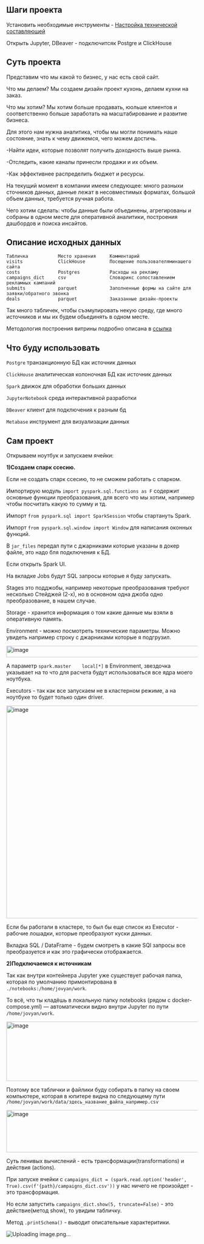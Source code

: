 ## Шаги проекта

Установить необходимые инструменты - [Настройка технической составляющей](https://github.com/erohin94/Spark-Data-mart/blob/main/SETUP_V2.md)

Открыть Jupyter, DBeaver - подключитсяк Postgre и ClickHouse

## Суть проекта

Представим что мы какой то бизнес, у нас есть свой сайт.

Что мы делаем? Мы создаем дизайн проект кухонь, делаем кухни на заказ.

Что мы хотим? Мы хотим больше продавать, юольше клиентов и соответственно больше заработать на масштабирование и развитие бизнеса.

Для этого нам нужна аналитика, чтобы мы могли понимать наше состояние, знать к чему движемся, чего можем достичь.

-Найти идеи, которые позволят получить доходность выше рынка.

-Отследить, какие каналы принесли продажи и их объем.

-Как эффективнее распределить бюджет и ресурсы.

На текущий момент в компании имеем следующее: много разныхи сточников данных, данные лежат в несовместимых форматах, большой объем данных, требуется ручная работа.

Чего хотим сделать: чтобы данные были объединены, агрегированы и собраны в одном месте для оперативной аналитики, построения дашбордов и поиска инсайтов.

## Описание исходных данных

```
Табличка           Место хранения     Комментарий
visits             ClickHouse         Посещение пользователяминашего сайта
costs              Postgres           Расходы на рекламу
campaigns_dict     csv                Словарикс сопоставлением рекламных кампаний
submits            parquet            Заполненные формы на сайте для заявки/обратного звонка
deals              parquet            Заказанные дизайн-проекты
```

Так много табличек, чтобы съэмулировать некую среду, где много источников и мы их будем обьединять в одном месте.

Методология построения витрины подробно описана в [ссылка](https://github.com/erohin94/Spark-Data-mart/blob/main/Methodology.md)

## Что буду использовать

`Postgre` транзакционную БД как источник данных 

`ClickHouse` аналитическая колоночная БД как источник данных

`Spark` движок для обработки больших данных

`JupyterNotebook` среда интерактивной разработки

`DBeaver` клиент для подключения к разным бд

`Metabase` инструмент для визуализации данных

## Сам проект

Открываем ноутбук и запускаем ячейки:

**1)Создаем спарк ссесию.**

Если не создать спарк ссесию, то не сможем работать с спарком.

Импортирую модуль `import pyspark.sql.functions as F` содержит основные функции преобразования, для всего что мы хотим, например чтобы посчитать какую то сумму и тд.

Импорт `from pyspark.sql import SparkSession` чтобы стартануть Spark.

Импорт `from pyspark.sql.window import Window` для написания оконных функций.

В `jar_files` передал пути с джарниками которые указаны в докер файле, это надо бля подключения к БД. 

Если открыть Spark UI. 

На вкладке Jobs будут SQL запросы которые я буду запускать.

Stages это подджобы, например некоторые преобразования требуют несколько Стейджей (2-х), но в основном одна джоба одно преобразование, в нашем случае.

Storage - хранится информация о том какие данные мы взяли в оперативную память.

Environment - можно посмотреть технические параметры. Можно увидеть например строку с джарниками которые я подгрузил.

<img width="1568" height="30" alt="image" src="https://github.com/user-attachments/assets/d6a4a019-fe7d-4a91-92d8-fb351a05b48e" />

А параметр `spark.master	local[*]` в Environment, звездочка указывает на то что для расчета будут использоваться все ядра моего ноутбука.

Executors - так как все запускаем не в кластерном режиме, а на ноутбуке то будет только один driver.

<img width="1901" height="558" alt="image" src="https://github.com/user-attachments/assets/c2fdca69-d5b3-4662-983d-a38153c0bfc2" />

Если бы работали в кластере, то был бы еще список из Executor - рабочие лошадки, которые преобразуют куски данных.

Вкладка SQL / DataFrame - будем смотреть в какие SQl запросы все преобразуется и как это графически отображается.


**2)Подключаемся к источникам**

Так как внутри контейнера Jupyter уже существует рабочая папка, которая по умолчанию примонтирована в `./notebooks:/home/jovyan/work`. 

То всё, что ты кладёшь в локальную папку notebooks (рядом с docker-compose.yml) — автоматически видно внутри Jupyter по пути `/home/jovyan/work`.

<img width="645" height="156" alt="image" src="https://github.com/user-attachments/assets/d0768cd4-6b09-43f2-abf0-5b526ee472fc" />

Поэтому все таблички и файлики буду собирать в папку на своем компьютере, которая в юпитере видна по следующему пути `/home/jovyan/work/data/здесь_название_файла_например.csv`

<img width="633" height="111" alt="image" src="https://github.com/user-attachments/assets/9c7bf506-2e2a-4725-b4c3-219568aa613f" />

Суть ленивых вычислений - есть трансформации(transformations) и действия (actions).

При запуске ячейки с `campaigns_dict = (spark.read.option('header', True).csv(f'{path}/campaigns_dict.csv'))` у нас ничего не произойдет - это трансформация.

Но если запустить `campaigns_dict.show(5, truncate=False)` - это действие(метод show), то увидим табличку.

Метод `.printSchema()` - выводит описательные характеритики.

![Uploading image.png…]()
